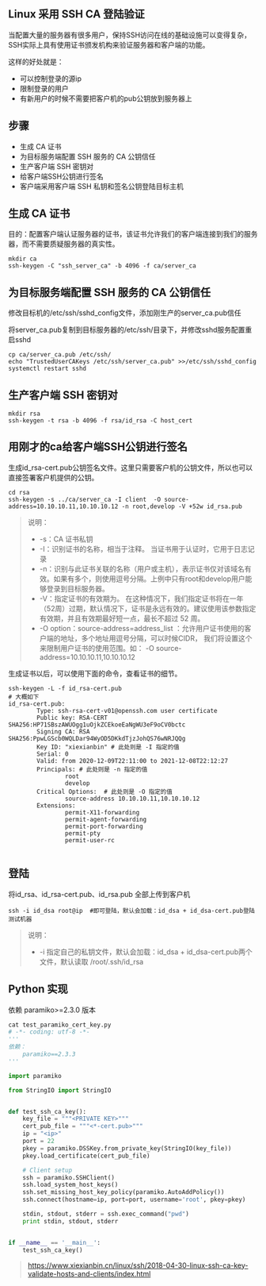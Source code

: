 ## Linux 采用 SSH CA 登陆验证

当配置大量的服务器有很多用户，保持SSH访问在线的基础设施可以变得复杂，SSH实际上具有使用证书颁发机构来验证服务器和客户端的功能。

这样的好处就是：

- 可以控制登录的源ip
- 限制登录的用户
- 有新用户的时候不需要把客户机的pub公钥放到服务器上

## 步骤

- 生成 CA 证书
- 为目标服务端配置 SSH 服务的 CA 公钥信任
- 生产客户端 SSH 密钥对
- 给客户端SSH公钥进行签名
- 客户端采用客户端 SSH 私钥和签名公钥登陆目标主机

## 生成 CA 证书

目的：配置客户端认证服务器的证书，该证书允许我们的客户端连接到我们的服务器，而不需要质疑服务器的真实性。

```shell
mkdir ca
ssh-keygen -C "ssh_server_ca" -b 4096 -f ca/server_ca
```

## 为目标服务端配置 SSH 服务的 CA 公钥信任

修改目标机的/etc/ssh/sshd_config文件，添加刚生产的server_ca.pub信任

将server_ca.pub复制到目标服务器的/etc/ssh/目录下，并修改sshd服务配置重启sshd

```shell
cp ca/server_ca.pub /etc/ssh/
echo "TrustedUserCAKeys /etc/ssh/server_ca.pub" >>/etc/ssh/sshd_config
systemctl restart sshd
```

## 生产客户端 SSH 密钥对

```shell
mkdir rsa
ssh-keygen -t rsa -b 4096 -f rsa/id_rsa -C host_cert
```

## 用刚才的ca给客户端SSH公钥进行签名

生成id_rsa-cert.pub公钥签名文件。这里只需要客户机的公钥文件，所以也可以直接签署客户机提供的公钥。

```shell
cd rsa
ssh-keygen -s ../ca/server_ca -I client  -O source-address=10.10.10.11,10.10.10.12 -n root,develop -V +52w id_rsa.pub
```

>  说明：
>
> - -s：CA 证书私钥
> - -I：识别证书的名称，相当于注释。 当证书用于认证时，它用于日志记录
> - -n：识别与此证书关联的名称（用户或主机），表示证书仅对该域名有效。如果有多个，则使用逗号分隔。上例中只有root和develop用户能够登录到目标服务器。
> - -V：指定证书的有效期为。 在这种情况下，我们指定证书将在一年（52周）过期，默认情况下，证书是永远有效的。建议使用该参数指定有效期，并且有效期最好短一点，最长不超过 52 周。
> - -O option：source-address=address_list ：允许用户证书使用的客户端的地址，多个地址用逗号分隔，可以时候CIDR， 我们将设置这个来限制用户证书的使用范围。如： -O source-address=10.10.10.11,10.10.10.12

生成证书以后，可以使用下面的命令，查看证书的细节。

```shell
ssh-keygen -L -f id_rsa-cert.pub
# 大概如下
id_rsa-cert.pub:
        Type: ssh-rsa-cert-v01@openssh.com user certificate
        Public key: RSA-CERT SHA256:HP71SBszAWUOgg1uOjkZCEkoeEaNgWU3eF9oCV0bctc
        Signing CA: RSA SHA256:PpwLGScb0WQLDar94WyOD5DKkdTjzJohQS76wNRJQQg
        Key ID: "xiexianbin" # 此处则是 -I 指定的值
        Serial: 0
        Valid: from 2020-12-09T22:11:00 to 2021-12-08T22:12:27
        Principals: # 此处则是 -n 指定的值
                root
                develop
        Critical Options:  # 此处则是 -O 指定的值
                source-address 10.10.10.11,10.10.10.12
        Extensions: 
                permit-X11-forwarding
                permit-agent-forwarding
                permit-port-forwarding
                permit-pty
                permit-user-rc
               
```



## 登陆

将id_rsa、id_rsa-cert.pub、id_rsa.pub 全部上传到客户机

```shell
ssh -i id_dsa root@ip  #即可登陆，默认会加载：id_dsa + id_dsa-cert.pub登陆测试机器
```

> 说明：
>
> - -i 指定自己的私钥文件，默认会加载：id_dsa + id_dsa-cert.pub两个文件，默认读取 /root/.ssh/id_rsa



## Python 实现

依赖 paramiko>=2.3.0 版本

```py
cat test_paramiko_cert_key.py
# -*- coding: utf-8 -*-
'''
依赖：
    paramiko==2.3.3
'''

import paramiko

from StringIO import StringIO


def test_ssh_ca_key():
    key_file = """<PRIVATE KEY>"""
    cert_pub_file = """<*-cert.pub>"""
    ip = "<ip>"
    port = 22
    pkey = paramiko.DSSKey.from_private_key(StringIO(key_file))
    pkey.load_certificate(cert_pub_file)

    # Client setup
    ssh = paramiko.SSHClient()
    ssh.load_system_host_keys()
    ssh.set_missing_host_key_policy(paramiko.AutoAddPolicy())
    ssh.connect(hostname=ip, port=port, username='root', pkey=pkey)

    stdin, stdout, stderr = ssh.exec_command("pwd")
    print stdin, stdout, stderr


if __name__ == '__main__':
    test_ssh_ca_key()
```

> https://www.xiexianbin.cn/linux/ssh/2018-04-30-linux-ssh-ca-key-validate-hosts-and-clients/index.html